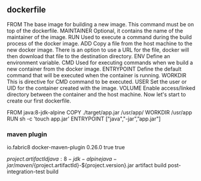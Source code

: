 ## dockerfile
FROM The base image for building a new image. This command must be on top of the dockerfile. MAINTAINER Optional, it contains the name of the maintainer of the image. RUN Used to execute a command during the build process of the docker image. ADD Copy a file from the host machine to the new docker image. There is an option to use a URL for the file, docker will then download that file to the destination directory. ENV Define an environment variable. CMD Used for executing commands when we build a new container from the docker image. ENTRYPOINT Define the default command that will be executed when the container is running. WORKDIR This is directive for CMD command to be executed. USER Set the user or UID for the container created with the image. VOLUME Enable access/linked directory between the container and the host machine. Now let's start to create our first dockerfile.

FROM java:8-jdk-alpine COPY ./target/app.jar /usr/app/ WORKDIR /usr/app RUN sh -c 'touch app.jar' ENTRYPOINT ["java","-jar”,”app.jar"]

### maven plugin
io.fabric8 docker-maven-plugin 0.26.0 true true


${project.artifactId} java:8-jdk-alpine java -jar /maven/${project.artifactId}-${project.version}.jar artifact build post-integration-test build